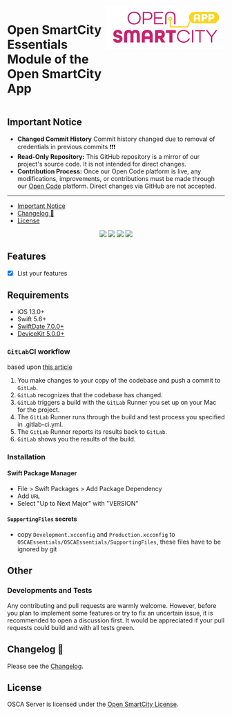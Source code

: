 <div style="display:flex;gap:1%;margin-bottom:20px">
  <h1 style="border:none">Open SmartCity Essentials Module of the Open SmartCity App</h1>
  <img height="100px" alt="logo" src="Docs/img/logo.svg">
</div>

## Important Notice

- **Changed Commit History** Commit history changed due to removal of credentials in previous commits ❗❗❗
- **Read-Only Repository:** This GitHub repository is a mirror of our project's source code. It is not intended for direct changes.
- **Contribution Process:** Once our Open Code platform is live, any modifications, improvements, or contributions must be made through our [Open Code](https://gitlab.opencode.de/) platform. Direct changes via GitHub are not accepted.

---

- [Important Notice](#important-notice)
- [Changelog 📝](#changelog-)
- [License](#license)

<p align="center">
<img src="https://img.shields.io/badge/Platform%20Compatibility%20-ios-red">
<img src="https://img.shields.io/badge/Swift%20Compatibility%20-5.5%20%7C%205.4%20%7C%205.3%20%7C%205.2%20%7C%205.1-blue">
<a href="#"><img src="https://img.shields.io/badge/Swift-Doc-inactive"></a>
<a href="https://swift.org/package-manager/"><img src="https://img.shields.io/badge/SPM-supported-DE5C43.svg?style=flat"></a>
</p>

## Features
- [x] List your features

## Requirements

- iOS 13.0+
- Swift 5.6+
- [SwiftDate 7.0.0+](https://github.com/malcommac/SwiftDate/releases/tag/7.0.0)
- [DeviceKit 5.0.0+](https://github.com/devicekit/DeviceKit/releases/tag/5.0.0)

### `GitLab`CI workflow
based upon [this article](https://medium.com/@naman.mittal/automate-ios-deployment-process-by-ci-cd-using-gitlab-ci-and-fastlane-547d824ee41a)

1) You make changes to your copy of the codebase and push a commit to `GitLab`.
2) `GitLab` recognizes that the codebase has changed.
3) `GitLab` triggers a build with the `GitLab` Runner you set up on your Mac for the project.
4) The `GitLab` Runner runs through the build and test process you specified in .gitlab-ci.yml.
5) The `GitLab` Runner reports its results back to `GitLab`.
6) `GitLab` shows you the results of the build.


### Installation
#### Swift Package Manager
- File > Swift Packages > Add Package Dependency
- Add `URL`
- Select "Up to Next Major" with "VERSION"
#### `SupportingFiles` secrets #####
* copy `Development.xcconfig` and `Production.xcconfig` to `OSCAEssentials/OSCAEssentials/SupportingFiles`, these files have to be ignored by git
## Other
### Developments and Tests

Any contributing and pull requests are warmly welcome. However, before you plan to implement some features or try to fix an uncertain issue, it is recommended to open a discussion first. It would be appreciated if your pull requests could build and with all tests green.

## Changelog 📝

Please see the [Changelog](CHANGELOG.md).

## License

OSCA Server is licensed under the [Open SmartCity License](LICENSE.md).
